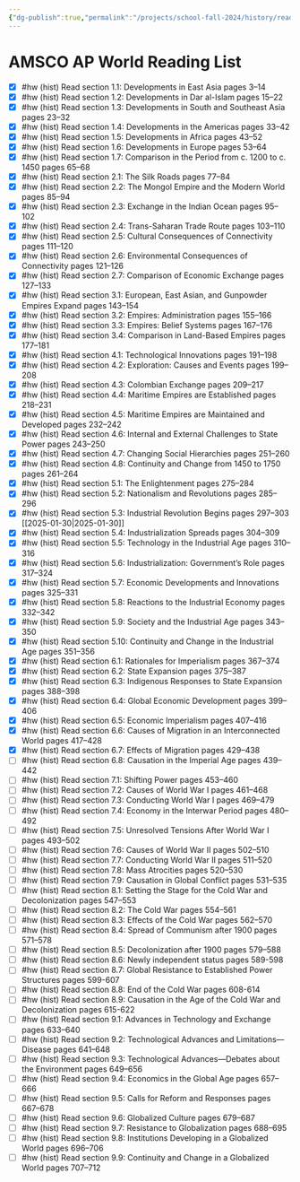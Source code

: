 ```yaml
---
{"dg-publish":true,"permalink":"/projects/school-fall-2024/history/reading-list/"}
---
```



# AMSCO AP World Reading List

- [x] #hw (hist) Read section 1.1: Developments in East Asia pages 3–14
- [x] #hw (hist) Read section 1.2: Developments in Dar al-Islam pages 15–22
- [x] #hw (hist) Read section 1.3: Developments in South and Southeast Asia pages 23–32
- [x] #hw (hist) Read section 1.4: Developments in the Americas pages 33–42
- [x] #hw (hist) Read section 1.5: Developments in Africa pages 43–52
- [x] #hw (hist) Read section 1.6: Developments in Europe pages 53–64
- [x] #hw (hist) Read section 1.7: Comparison in the Period from c. 1200 to c. 1450 pages 65–68
- [x] #hw (hist) Read section 2.1: The Silk Roads pages 77–84
- [x] #hw (hist) Read section 2.2: The Mongol Empire and the Modern World pages 85–94
- [x] #hw (hist) Read section 2.3: Exchange in the Indian Ocean pages 95–102
- [x] #hw (hist) Read section 2.4: Trans-Saharan Trade Route pages 103–110
- [x] #hw (hist) Read section 2.5: Cultural Consequences of Connectivity pages 111–120
- [x] #hw (hist) Read section 2.6: Environmental Consequences of Connectivity pages 121–126
- [x] #hw (hist) Read section 2.7: Comparison of Economic Exchange pages 127–133
- [x] #hw (hist) Read section 3.1: European, East Asian, and Gunpowder Empires Expand pages 143–154
- [x] #hw (hist) Read section 3.2: Empires: Administration pages 155–166
- [x] #hw (hist) Read section 3.3: Empires: Belief Systems pages 167–176
- [x] #hw (hist) Read section 3.4: Comparison in Land-Based Empires pages 177–181
- [x] #hw (hist) Read section 4.1: Technological Innovations pages 191–198
- [x] #hw (hist) Read section 4.2: Exploration: Causes and Events pages 199–208
- [x] #hw (hist) Read section 4.3: Colombian Exchange pages 209–217
- [x] #hw (hist) Read section 4.4: Maritime Empires are Established pages 218–231
- [x] #hw (hist) Read section 4.5: Maritime Empires are Maintained and Developed pages 232–242
- [x] #hw (hist) Read section 4.6: Internal and External Challenges to State Power pages 243–250
- [x] #hw (hist) Read section 4.7: Changing Social Hierarchies pages 251–260
- [x] #hw (hist) Read section 4.8: Continuity and Change from 1450 to 1750 pages 261–264
- [x] #hw (hist) Read section 5.1: The Enlightenment pages 275–284
- [x] #hw (hist) Read section 5.2: Nationalism and Revolutions pages 285–296
- [x] #hw (hist) Read section 5.3: Industrial Revolution Begins pages 297–303 [[2025-01-30\|2025-01-30]]
- [x] #hw (hist) Read section 5.4: Industrialization Spreads pages 304–309 
- [x] #hw (hist) Read section 5.5: Technology in the Industrial Age pages 310–316 
- [x] #hw (hist) Read section 5.6: Industrialization: Government’s Role pages 317–324 
- [x] #hw (hist) Read section 5.7: Economic Developments and Innovations pages 325–331 
- [x] #hw (hist) Read section 5.8: Reactions to the Industrial Economy pages 332–342 
- [x] #hw (hist) Read section 5.9: Society and the Industrial Age pages 343–350 
- [x] #hw (hist) Read section 5.10: Continuity and Change in the Industrial Age pages 351–356 
- [x] #hw (hist) Read section 6.1: Rationales for Imperialism pages 367–374 
- [x] #hw (hist) Read section 6.2: State Expansion pages 375–387
- [x] #hw (hist) Read section 6.3: Indigenous Responses to State Expansion pages 388–398
- [x] #hw (hist) Read section 6.4: Global Economic Development pages 399–406
- [x] #hw (hist) Read section 6.5: Economic Imperialism pages 407–416
- [x] #hw (hist) Read section 6.6: Causes of Migration in an Interconnected World pages 417–428
- [x] #hw (hist) Read section 6.7: Effects of Migration pages 429–438
- [ ] #hw (hist) Read section 6.8: Causation in the Imperial Age pages 439–442
- [ ] #hw (hist) Read section 7.1: Shifting Power pages 453–460
- [ ] #hw (hist) Read section 7.2: Causes of World War I pages 461–468
- [ ] #hw (hist) Read section 7.3: Conducting World War I pages 469–479
- [ ] #hw (hist) Read section 7.4: Economy in the Interwar Period pages 480–492
- [ ] #hw (hist) Read section 7.5: Unresolved Tensions After World War I pages 493–502
- [ ] #hw (hist) Read section 7.6: Causes of World War II pages 502–510
- [ ] #hw (hist) Read section 7.7: Conducting World War II pages 511–520
- [ ] #hw (hist) Read section 7.8: Mass Atrocities pages 520–530
- [ ] #hw (hist) Read section 7.9: Causation in Global Conflict pages 531–535
- [ ] #hw (hist) Read section 8.1: Setting the Stage for the Cold War and Decolonization pages 547–553
- [ ] #hw (hist) Read section 8.2: The Cold War pages 554–561
- [ ] #hw (hist) Read section 8.3: Effects of the Cold War pages 562–570
- [ ] #hw (hist) Read section 8.4: Spread of Communism after 1900 pages 571–578
- [ ] #hw (hist) Read section 8.5: Decolonization after 1900 pages 579–588
- [ ] #hw (hist) Read section 8.6: Newly independent status pages 589-598
- [ ] #hw (hist) Read section 8.7: Global Resistance to Established Power Structures pages 599-607
- [ ] #hw (hist) Read section 8.8: End of the Cold War pages 608-614
- [ ] #hw (hist) Read section 8.9: Causation in the Age of the Cold War and Decolonization pages 615-622
- [ ] #hw (hist) Read section 9.1: Advances in Technology and Exchange pages 633–640
- [ ] #hw (hist) Read section 9.2: Technological Advances and Limitations—Disease pages 641–648
- [ ] #hw (hist) Read section 9.3: Technological Advances—Debates about the Environment pages 649–656
- [ ] #hw (hist) Read section 9.4: Economics in the Global Age pages 657–666
- [ ] #hw (hist) Read section 9.5: Calls for Reform and Responses pages 667–678
- [ ] #hw (hist) Read section 9.6: Globalized Culture pages 679–687
- [ ] #hw (hist) Read section 9.7: Resistance to Globalization pages 688–695
- [ ] #hw (hist) Read section 9.8: Institutions Developing in a Globalized World pages 696–706
- [ ] #hw (hist) Read section 9.9: Continuity and Change in a Globalized World pages 707–712
